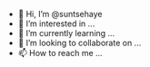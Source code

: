 - 👋 Hi, I’m @suntsehaye
- 👀 I’m interested in ...
- 🌱 I’m currently learning ...
- 💞️ I’m looking to collaborate on ...
- 📫 How to reach me ...

<!---
suntsehaye/suntsehaye is a ✨ special ✨ repository because its `README.md` (this file) appears on your GitHub profile.
You can click the Preview link to take a look at your changes.
--->
